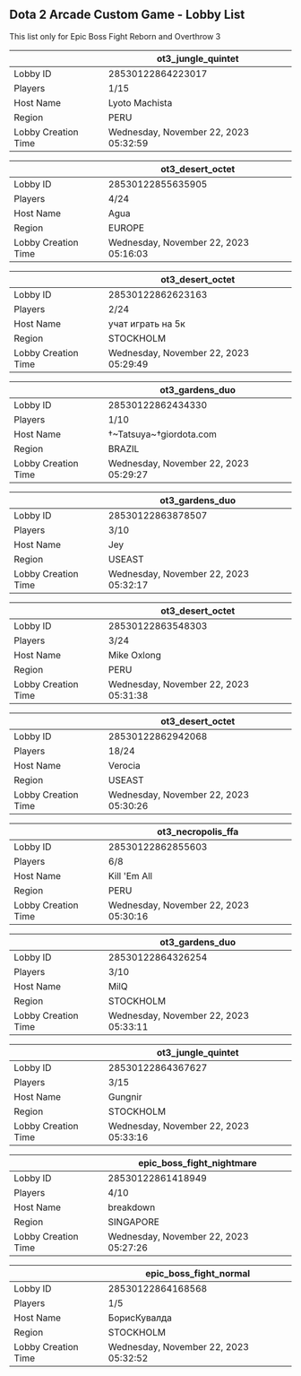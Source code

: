 ## Dota 2 Arcade Custom Game - Lobby List

This list only for Epic Boss Fight Reborn and Overthrow 3

|  | ot3_jungle_quintet |
| ------ | ------ |
| Lobby ID | 28530122864223017 |
| Players | 1/15 |
| Host Name | Lyoto Machista |
| Region | PERU |
| Lobby Creation Time | Wednesday, November 22, 2023 05:32:59 |


|  | ot3_desert_octet |
| ------ | ------ |
| Lobby ID | 28530122855635905 |
| Players | 4/24 |
| Host Name | Agua |
| Region | EUROPE |
| Lobby Creation Time | Wednesday, November 22, 2023 05:16:03 |


|  | ot3_desert_octet |
| ------ | ------ |
| Lobby ID | 28530122862623163 |
| Players | 2/24 |
| Host Name | учат играть на 5к |
| Region | STOCKHOLM |
| Lobby Creation Time | Wednesday, November 22, 2023 05:29:49 |


|  | ot3_gardens_duo |
| ------ | ------ |
| Lobby ID | 28530122862434330 |
| Players | 1/10 |
| Host Name | †~Tatsuya~†giordota.com |
| Region | BRAZIL |
| Lobby Creation Time | Wednesday, November 22, 2023 05:29:27 |


|  | ot3_gardens_duo |
| ------ | ------ |
| Lobby ID | 28530122863878507 |
| Players | 3/10 |
| Host Name | Jey |
| Region | USEAST |
| Lobby Creation Time | Wednesday, November 22, 2023 05:32:17 |


|  | ot3_desert_octet |
| ------ | ------ |
| Lobby ID | 28530122863548303 |
| Players | 3/24 |
| Host Name | Mike Oxlong |
| Region | PERU |
| Lobby Creation Time | Wednesday, November 22, 2023 05:31:38 |


|  | ot3_desert_octet |
| ------ | ------ |
| Lobby ID | 28530122862942068 |
| Players | 18/24 |
| Host Name | Verocia |
| Region | USEAST |
| Lobby Creation Time | Wednesday, November 22, 2023 05:30:26 |


|  | ot3_necropolis_ffa |
| ------ | ------ |
| Lobby ID | 28530122862855603 |
| Players | 6/8 |
| Host Name | Kill 'Em All |
| Region | PERU |
| Lobby Creation Time | Wednesday, November 22, 2023 05:30:16 |


|  | ot3_gardens_duo |
| ------ | ------ |
| Lobby ID | 28530122864326254 |
| Players | 3/10 |
| Host Name | MilQ |
| Region | STOCKHOLM |
| Lobby Creation Time | Wednesday, November 22, 2023 05:33:11 |


|  | ot3_jungle_quintet |
| ------ | ------ |
| Lobby ID | 28530122864367627 |
| Players | 3/15 |
| Host Name | Gungnir |
| Region | STOCKHOLM |
| Lobby Creation Time | Wednesday, November 22, 2023 05:33:16 |


|  | epic_boss_fight_nightmare |
| ------ | ------ |
| Lobby ID | 28530122861418949 |
| Players | 4/10 |
| Host Name | breakdown |
| Region | SINGAPORE |
| Lobby Creation Time | Wednesday, November 22, 2023 05:27:26 |


|  | epic_boss_fight_normal |
| ------ | ------ |
| Lobby ID | 28530122864168568 |
| Players | 1/5 |
| Host Name | БорисКувалда |
| Region | STOCKHOLM |
| Lobby Creation Time | Wednesday, November 22, 2023 05:32:52 |


